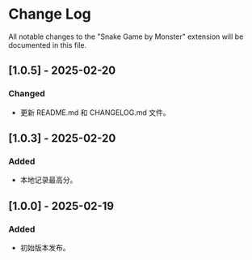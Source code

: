 # Change Log

All notable changes to the "Snake Game by Monster" extension will be documented in this file.

## [1.0.5] - 2025-02-20
### Changed
- 更新 README.md 和 CHANGELOG.md 文件。

## [1.0.3] - 2025-02-20
### Added
- 本地记录最高分。

## [1.0.0] - 2025-02-19
### Added
- 初始版本发布。